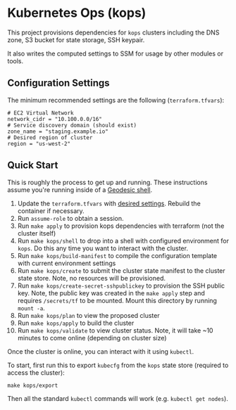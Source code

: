 # Kubernetes Ops (kops)

This project provisions dependencies for `kops` clusters including the DNS zone, S3 bucket for state storage, SSH keypair.

It also writes the computed settings to SSM for usage by other modules or tools.

## Configuration Settings


The minimum recommended settings are the following (`terraform.tfvars`):

```
# EC2 Virtual Network
network_cidr = "10.100.0.0/16"
# Service discovery domain (should exist)
zone_name = "staging.example.io"
# Desired region of cluster
region = "us-west-2"
```

## Quick Start

This is roughly the process to get up and running. These instructions assume you're running inside of a [Geodesic shell](https://github.com/cloudposse/geodesic).
1. Update the `terraform.tfvars` with [desired settings](#configuration-settings). Rebuild the container if necessary.
2. Run `assume-role` to obtain a session.
3. Run `make apply` to provision kops dependencies with terraform (not the cluster itself)
4. Run `make kops/shell` to drop into a shell with configured environment for `kops`. Do this any time you want to interact with the cluster.
5. Run `make kops/build-manifest` to compile the configuration template with current environment settings
6. Run `make kops/create` to submit the cluster state manifest to the cluster state store. Note, no resources will be provisioned.
7. Run `make kops/create-secret-sshpublickey` to provision the SSH public key. Note, the public key was created in the `make apply` step and requires `/secrets/tf` to be mounted. Mount this directory by running `mount -a`.
8. Run `make kops/plan` to view the proposed cluster
9. Run `make kops/apply` to build the cluster
10. Run `make kops/validate` to view cluster status. Note, it will take ~10 minutes to come online (depending on cluster size)

Once the cluster is online, you can interact with it using `kubectl`.

To start, first run this to export `kubecfg` from the `kops` state store (required to access the cluster):
```
make kops/export
```

Then all the standard `kubectl` commands will work (e.g. `kubectl get nodes`).
